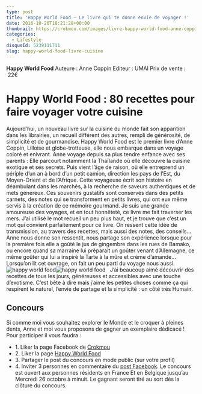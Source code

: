 ```yaml
---
type: post
title: 'Happy World Food – Le livre qui te donne envie de voyager !'
date: 2016-10-20T18:21:28+00:00
thumbnail: https://crokmou.com/images/livre-happy-world-food-anne-coppin-crokmou-blog-culinaire-01.jpg
categories:
  - Lifestyle
disqusId: 5239111711
slug: happy-world-food-livre-cuisine
---
```


**Happy World Food**
Auteure : Anne Coppin
Editeur : UMAI
Prix de vente :  22€

# Happy World Food : 80 recettes pour faire voyager votre cuisine

Aujourd’hui, un nouveau livre sur la cuisine du monde fait son apparition dans les librairies, un recueil différent des autres, rempli de générosité, de simplicité et de gourmandise. Happy World Food est le premier livre d’Anne Coppin, Lilloise et globe-trotteuse, elle nous embarque dans un voyage coloré et enivrant. Anne voyage depuis sa plus tendre enfance avec ses parents : Elle parcourt notamment la Thaïlande où elle découvre la cuisine exotique et ses secrets. Puis vient l’âge de raison, où elle entreprend un périple d’un an à bord d’un petit camion, direction les pays de l’Est, du Moyen-Orient et de l’Afrique. Cette voyageuse écrit son histoire en déambulant dans les marchés, à la recherche de saveurs authentiques et de mets généreux. Ces souvenirs gustatifs sont conservés dans des petits carnets, des notes qui se transforment en petits livres, qui ont eux même servis à la création de ce mémoire gourmand. Je suis une grande amoureuse des voyages, et en tout honnêteté, ce livre me fait traverser les mers. J’ai utilisé le mot recueil un peu plus haut, et je trouve que c’est un mot qui convient parfaitement pour ce livre. On ressent cette idée de transmission, au travers des recettes, mais aussi des notes, des conseils… Anne nous donne son ressentit, nous partage son expérience lorsque pour la première fois elle a goûté le jus de gingembre dans les rues de Bamako, ou encore quand sa marraine lui préparait un goûter venant d’Allemagne, ce même goûter qui lui a inspiré la Tarte à la mûre et crème d’amande… Lorsqu’on lit cet ouvrage, on fait un peu parti du voyage nous aussi.   ![happy world food ](https://crokmou.com/images/livre-happy-world-food-anne-coppin-crokmou-blog-culinaire-03_tyqmf0.jpg)![happy world food ](https://crokmou.com/images/livre-happy-world-food-anne-coppin-crokmou-blog-culinaire-04_k3tz1k.jpg)   J’ai beaucoup aimé découvrir des recettes de tous les jours, généreuses et accessibles avec une touche d’exotisme. C’est bête à dire mais j’aime les petites choses comme ça qui respirent le naturel, l’envie de partage et la simplicité : un côté très Humain.

## **Concours**

Si comme moi vous souhaitez explorer le Monde et le croquer à pleines dents, Anne et moi vous proposons de gagner un exemplaire dédicacé ! Pour participer il vous faudra :
* 1\. Liker la page Facebook de [Crokmou](https://www.facebook.com/crokmou.blog)
* 2\. Liker la page [Happy World Food](https://www.facebook.com/happyworldfoodlivre)
* 3\. Partager le post du concours en mode public (sur votre profil)
* 4\. Inviter 3 personnes en commentaire du [post Facebook](https://www.facebook.com/crokmou.blog/posts/1199552046779854). Le concours est ouvert aux personnes résidents en France Et en Belgique jusqu’au Mercredi 26 octobre à minuit. Le gagnant seront tiré au sort dès la clôture du concours.